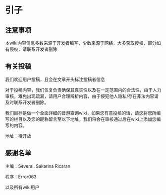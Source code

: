 # 引子

## 注意事项

本wiki内容信息多数来源于开发者编写，少数来源于网络，大多获取授权，部分如有侵权，请联系开发者删除

## 有关投稿

我们欢迎用户投稿，且会在文章开头标注投稿者信息

对于投稿内容，我们仅复负责确保其真实性以及在一定范围内的合法性，由于人力审核，难免出现疏漏，请用户合理辨析内容，由于侵犯他人隐私/存在非法内容请及时联系开发者删除。

我们目标是做一个全面详细的音游查询wiki，如果您有意投稿的话，请您将您所编写的栏目以及您的昵称留言至以下地址，我们将会在审核通过后在wiki上添加您编写的内容。

地址：待开放

## 感谢名单

主编：Several.  Sakarina  Ricaran

程序：Error063

以及所有wiki用户